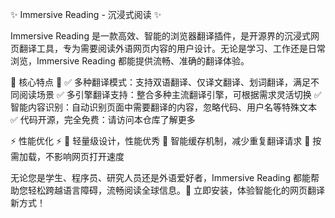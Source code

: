 ✨ Immersive Reading - 沉浸式阅读 ✨ 

Immersive Reading 是一款高效、智能的浏览器翻译插件，是开源界的沉浸式网页翻译工具，专为需要阅读外语网页内容的用户设计。无论是学习、工作还是日常浏览，Immersive Reading 都能提供流畅、准确的翻译体验。

🚀 核心特点 🚀
✅ 多种翻译模式：支持双语翻译、仅译文翻译、划词翻译，满足不同阅读场景
✅ 多引擎翻译支持：整合多种主流翻译引擎，可根据需求灵活切换
✅ 智能内容识别：自动识别页面中需要翻译的内容，忽略代码、用户名等特殊文本
✅ 代码开源，完全免费：请访问本仓库了解更多

⚡ 性能优化 ⚡
🚀 轻量级设计，性能优秀
🚀 智能缓存机制，减少重复翻译请求
🚀 按需加载，不影响网页打开速度

无论您是学生、程序员、研究人员还是外语爱好者，Immersive Reading 都能帮助您轻松跨越语言障碍，流畅阅读全球信息。💯 立即安装，体验智能化的网页翻译新方式！ 